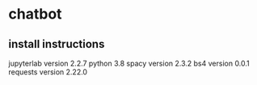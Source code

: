 # chatbot
## install instructions
jupyterlab version 2.2.7
python 3.8
spacy version 2.3.2
bs4 version 0.0.1
requests version 2.22.0
